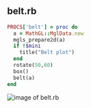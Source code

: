 
## belt.rb

```ruby
PROCS['belt'] = proc do
  a = MathGL::MglData.new
  mgls_prepare2d(a)
  if !$mini
    title("Belt plot")
  end
  rotate(50,60)
  box()
  belt(a)
end


```
![image of belt.rb](https://raw.github.com/masa16/ruby-mathgl-sample/master/samples/belt/belt.png)
